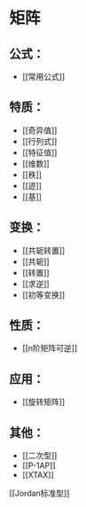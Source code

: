 # 矩阵

## 公式：
* [[常用公式]]

## 特质：
* [[奇异值]]
* [[行列式]]
* [[特征值]]
* [[维数]]
* [[秩]]
* [[迹]]
* [[基]]

## 变换：
* [[共轭转置]]
* [[共轭]]
* [[转置]]
* [[求逆]]
* [[初等变换]]

## 性质：
* [[n阶矩阵可逆]]

## 应用：
* [[旋转矩阵]]

## 其他：
* [[二次型]]
* [[P-1AP]]
* [[XTAX]]

[[Jordan标准型]]